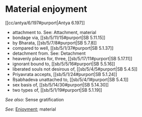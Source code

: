 # Material enjoyment

[[cc/antya/6/197#purport|Antya 6.197]]

* attachment to. See: Attachment, material
* bondage via, [[sb/5/11/15#purport|SB 5.11.15]]
* by Bharata, [[sb/5/7/8#purport|SB 5.7.8]]
* compared to well, [[sb/5/1/37#purport|SB 5.1.37]]
* detachment from. See: Detachment
* heavenly places for, three, [[sb/5/17/11#purport|SB 5.17.11]]
* ignorant bound to, [[sb/5/5/16#purport|SB 5.5.16]]
* liberated souls not desirous of, [[sb/5/4/5#purport|SB 5.4.5]]
* Priyavrata accepts, [[sb/5/1/24#purport|SB 5.1.24]]
* Ṛṣabhadeva unattached to, [[sb/5/4/1#purport|SB 5.4.1]]
* sex basis of, [[sb/5/14/30#purport|SB 5.14.30]]
* two types of, [[sb/5/1/19#purport|SB 5.1.19]]

*See also:* Sense gratification

*See:* [Enjoyment](entries/enjoyment.md); material
